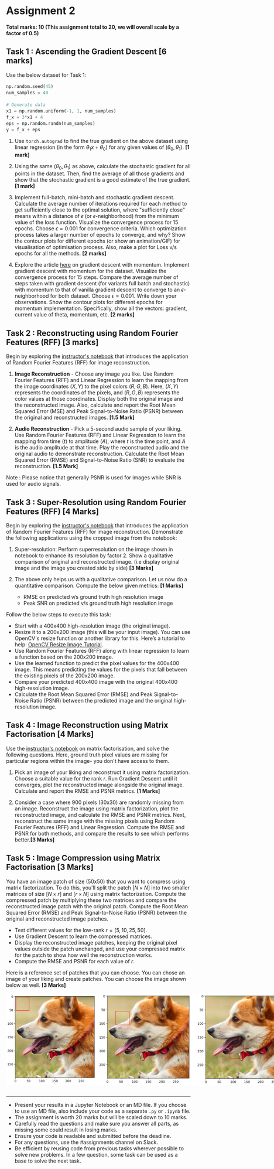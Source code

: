 # Assignment 2

**Total marks: 10 (This assignment total to 20, we will overall scale by a factor of 0.5)**

## Task 1 : Ascending the Gradient Descent [6 marks]

Use the below dataset for Task 1:

```py
np.random.seed(45)
num_samples = 40

# Generate data
x1 = np.random.uniform(-1, 1, num_samples)
f_x = 3*x1 + 4
eps = np.random.randn(num_samples)
y = f_x + eps
```

1. Use `torch.autograd` to find the true gradient on the above dataset using linear regression (in the form $\theta_1x + \theta_0$) for any given values of $(\theta_0,\theta_1)$. **[1 mark]**

2. Using the same $(\theta_0,\theta_1)$ as above, calculate the stochastic gradient for all points in the dataset. Then, find the average of all those gradients and show that the stochastic gradient is a good estimate of the true gradient. **[1 mark]**

3. Implement full-batch, mini-batch and stochastic gradient descent. Calculate the average number of iterations required for each method to get sufficiently close to the optimal solution, where "sufficiently close" means within a distance of $\epsilon$ (or $\epsilon$-neighborhood) from the minimum value of the loss function. Visualize the convergence process for 15 epochs. Choose $\epsilon = 0.001$ for convergence criteria. Which optimization process takes a larger number of epochs to converge, and why? Show the contour plots for different epochs (or show an animation/GIF) for visualisation of optimisation process. Also, make a plot for Loss v/s epochs for all the methods. **[2 marks]**

4. Explore the article [here](https://machinelearningmastery.com/gradient-descent-with-momentum-from-scratch/#:~:text=Momentum%20is%20an%20extension%20to,spots%20of%20the%20search%20space.) on gradient descent with momentum. Implement gradient descent with momentum for the dataset. Visualize the convergence process for 15 steps. Compare the average number of steps taken with gradient descent (for variants full batch and stochastic) with momentum to that of vanilla gradient descent to converge to an $\epsilon$-neighborhood for both dataset. Choose $\epsilon = 0.001$. Write down your observations. Show the contour plots for different epochs for momentum implementation. Specifically, show all the vectors: gradient, current value of theta, momentum, etc. **[2 marks]**

## Task 2 : Reconstructing using Random Fourier Features (RFF) [3 marks]

Begin by exploring the [instructor's notebook](https://github.com/nipunbatra/ml-teaching/blob/master/notebooks/siren.ipynb) that introduces the application of Random Fourier Features (RFF) for image reconstruction.

1. **Image Reconstruction** - Choose any image you like. Use Random Fourier Features (RFF) and Linear Regression to learn the mapping from the image coordinates $(X, Y)$ to the pixel colors $(R, G, B)$. Here, $(X, Y)$ represents the coordinates of the pixels, and $(R, G, B)$ represents the color values at those coordinates. Display both the original image and the reconstructed image. Also, calculate and report the Root Mean Squared Error (MSE) and Peak Signal-to-Noise Ratio (PSNR) between the original and reconstructed images. **[1.5 Mark]**

2. **Audio Reconstruction** - Pick a 5-second audio sample of your liking. Use Random Fourier Features (RFF) and Linear Regression to learn the mapping from time $(t)$ to amplitude $(A)$, where $t$ is the time point, and $A$ is the audio amplitude at that time. Play the reconstructed audio and the original audio to demonstrate reconstruction. Calculate the Root Mean Squared Error (RMSE) and Signal-to-Noise Ratio (SNR) to evaluate the reconstruction. **[1.5 Mark]**

Note : Please notice that generally PSNR is used for images while SNR is used for audio signals.

## Task 3 : Super-Resolution using Random Fourier Features (RFF) [4 Marks]

Begin by exploring the [instructor's notebook](https://github.com/nipunbatra/ml-teaching/blob/master/notebooks/siren.ipynb) that introduces the application of Random Fourier Features (RFF) for image reconstruction. Demonstrate the following applications using the cropped image from the notebook:

1.  Super-resolution: Perform superresolution on the image shown in notebook to enhance its resolution by factor 2. Show a qualitative comparison of original and reconstructed image. (i.e display original image and the image you created side by side) **[3 Marks]**

2.  The above only helps us with a qualitative comparison. Let us now do a quantitative comparison. Compute the below given metrics: **[1 Marks]**
    - RMSE on predicted v/s ground truth high resolution image
    - Peak SNR on predicted v/s ground truth high resolution image

Follow the below steps to execute this task:

- Start with a 400x400 high-resolution image (the original image).
- Resize it to a 200x200 image (this will be your input image). You can use OpenCV's resize function or another library for this. Here’s a tutorial to help: [OpenCV Resize Image Tutorial](https://docs.google.com/document/d/1Gz9pl8nvzqOq8huGGgWnEwzPUJbMU8mC/edit).
- Use Random Fourier Features (RFF) along with linear regression to learn a function based on the 200x200 image.
- Use the learned function to predict the pixel values for the 400x400 image. This means predicting the values for the pixels that fall between the existing pixels of the 200x200 image.
- Compare your predicted 400x400 image with the original 400x400 high-resolution image.
- Calculate the Root Mean Squared Error (RMSE) and Peak Signal-to-Noise Ratio (PSNR) between the predicted image and the original high-resolution image.

## Task 4 : Image Reconstruction using Matrix Factorisation [4 Marks]

Use the [instructor's notebook](https://github.com/nipunbatra/ml-teaching/blob/master/notebooks/movie-recommendation-knn-mf.ipynb) on matrix factorisation, and solve the following questions. Here, ground truth pixel values are missing for particular regions within the image- you don't have access to them.

1. Pick an image of your liking and reconstruct it using matrix factorization. Choose a suitable value for the rank $r$. Run Gradient Descent until it converges, plot the reconstructed image alongside the original image. Calculate and report the RMSE and PSNR metrics. **[1 Marks]**

2. Consider a case where 900 pixels (30x30) are randomly missing from an image. Reconstruct the image using matrix factorization, plot the reconstructed image, and calculate the RMSE and PSNR metrics. Next, reconstruct the same image with the missing pixels using Random Fourier Features (RFF) and Linear Regression. Compute the RMSE and PSNR for both methods, and compare the results to see which performs better.**[3 Marks]**

## Task 5 : Image Compression using Matrix Factorisation [3 Marks]

You have an image patch of size (50x50) that you want to compress using matrix factorization. To do this, you'll split the patch $[N\times N]$ into two smaller matrices of size $[N\times r]$ and $[r\times N]$ using matrix factorization. Compute the compressed patch by multiplying these two matrices and compare the reconstructed image patch with the original patch. Compute the Root Mean Squared Error (RMSE) and Peak Signal-to-Noise Ratio (PSNR) between the original and reconstructed image patches.

- Test different values for the low-rank $r = [5, 10, 25, 50]$.
- Use Gradient Descent to learn the compressed matrices.
- Display the reconstructed image patches, keeping the original pixel values outside the patch unchanged, and use your compressed matrix for the patch to show how well the reconstruction works.
- Compute the RMSE and PSNR for each value of $r$.

Here is a reference set of patches that you can choose. You can chose an image of your liking and create patches. You can choose the image shown below as well. **[3 Marks]**

<div style="display: flex;">
  <img src="sample_images/1colour.jpg" alt="Image 1" width="250"/>
  <img src="sample_images/2-3_colours.jpg" alt="Image 2" width="270"/>
  <img src="sample_images/multiple_colours.jpg" alt="Image 3" width="265"/>
</div>

<br>

---

- Present your results in a Jupyter Notebook or an MD file. If you choose to use an MD file, also include your code as a separate `.py` or `.ipynb` file.
- The assignment is worth 20 marks but will be scaled down to 10 marks.
- Carefully read the questions and make sure you answer all parts, as missing some could result in losing marks.
- Ensure your code is readable and submitted before the deadline.
- For any questions, use the #assignments channel on Slack.
- Be efficient by reusing code from previous tasks wherever possible to solve new problems. In a few question, some task can be used as a base to solve the next task.
